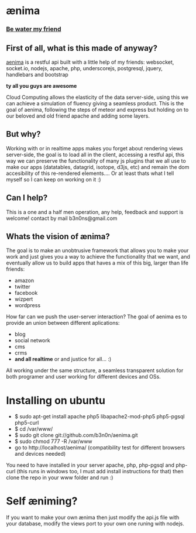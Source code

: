 ænima
======


<h3><a href="http://www.youtube.com/watch?v=J4fdPrjKDME">Be water my friend</a><h3>

<h2>First of all, what is this made of anyway?</h2>

<a href="http://cisbit.com/api/">aenima</a> is a restful api built with a little help of my friends: websocket, 
socket.io, nodejs, apache, php, underscorejs, postgresql, jquery, handlebars and bootstrap 

<b>ty all you guys are awesome</b>

Cloud Computing allows the elasticity of the data server-side, using this we can achieve a simulation of 
fluency giving a seamless product. This is the goal of aenima, following the steps of meteor and express
but holding on to our beloved and old friend apache and adding some layers.

<h2>But why?</h2>

Working with or in realtime apps makes you forget about rendering views server-side, the goal is
to load all in the client, accessing a restful api, this way we can preserve the functionality of many js plugins
that we all use to make our apps (datatables, datagrid, isotope, d3js, etc) and remain the dom accesibility of this
re-rendered elements.... Or at least thats what I tell myself so I can keep on working on it :)

<h2>Can I help?</h2>
This is a one and a half men operation, any help, feedback and support is welcome! contact by mail
b3n0ns@gmail.com

<h2>Whats the vision of ænima?</h2>

The goal is to make an unobtrusive framework that allows you to make your work and just gives you a way to achieve
the functionality that we want, and eventually allow us to build apps that haves a mix of this big, larger than life 
friends:

<ul>
   <li>amazon</li>
   <li>twitter</li>
   <li>facebook</li>
   <li>wizpert</li>
   <li>wordpress</li>
</ul>

How far can we push the  user-server interaction? The goal of aenima es to provide an union between different 
aplications:

<ul>
  <li>blog</li>
  <li>social network</li>
  <li>cms</li>
  <li>crms</li>
  <li><b>and all realtime</b> or and justice for all... :)</li>
</ul>  

All working under the same structure, a seamless transparent solution for both programer and user working 
for different devices and OSs.

  
<h1>Installing on ubuntu</h1>
<ul>
  <li>$ sudo apt-get install apache php5 libapache2-mod-php5 php5-pgsql php5-curl</li>
  <li>$ cd /var/www/</li>
  <li>$ sudo git clone git://github.com/b3n0n/aenima.git</li>
  <li>$ sudo chmod 777 -R /var/www</li>
  <li>go to http://localhost/aenima/ (compatibility test for different browsers and devices needed)</li>
</ul>
<p>You need to have installed in your server apache, php, php-pgsql and php-curl (this runs in windows too, I must add install instructions for that) then clone the repo in your www folder and run :)</p>

<h1>Self æniming?</h1>
<p>If you want to make your own ænima then just modify the api.js file with your database, modify the views port to your own one runing with nodejs.</p>

